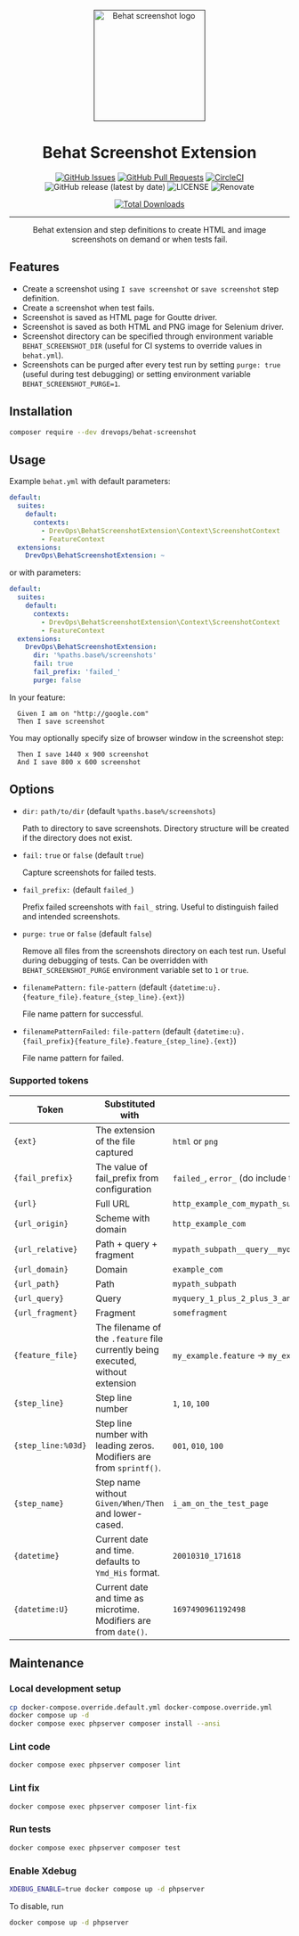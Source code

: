 <p align="center">
  <a href="" rel="noopener">
  <img width=200px height=200px src="https://placehold.jp/000000/ffffff/200x200.png?text=Behat+screenshot&css=%7B%22border-radius%22%3A%22%20100px%22%7D" alt="Behat screenshot logo"></a>
</p>

<h1 align="center">Behat Screenshot Extension</h1>

<div align="center">

[![GitHub Issues](https://img.shields.io/github/issues/drevops/behat-screenshot.svg)](https://github.com/drevops/behat-screenshot/issues)
[![GitHub Pull Requests](https://img.shields.io/github/issues-pr/drevops/behat-screenshot.svg)](https://github.com/drevops/behat-screenshot/pulls)
[![CircleCI](https://circleci.com/gh/drevops/behat-screenshot.svg?style=shield)](https://circleci.com/gh/drevops/behat-screenshot)
![GitHub release (latest by date)](https://img.shields.io/github/v/release/drevops/behat-screenshot)
![LICENSE](https://img.shields.io/github/license/drevops/behat-screenshot)
![Renovate](https://img.shields.io/badge/renovate-enabled-green?logo=renovatebot)

[![Total Downloads](https://poser.pugx.org/drevops/behat-screenshot/downloads)](https://packagist.org/packages/drevops/behat-screenshot)

</div>

---

<p align="center"> Behat extension and step definitions to create HTML and image screenshots on demand or when tests fail.
    <br>
</p>

## Features

* Create a screenshot using `I save screenshot` or `save screenshot` step definition.
* Create a screenshot when test fails.
* Screenshot is saved as HTML page for Goutte driver.
* Screenshot is saved as both HTML and PNG image for Selenium driver.
* Screenshot directory can be specified through environment variable `BEHAT_SCREENSHOT_DIR` (useful for CI systems to override values in `behat.yml`).
* Screenshots can be purged after every test run by setting `purge: true` (useful during test debugging) or setting environment variable `BEHAT_SCREENSHOT_PURGE=1`.

## Installation

```bash
composer require --dev drevops/behat-screenshot
```

## Usage

Example `behat.yml` with default parameters:
```yaml
default:
  suites:
    default:
      contexts:
        - DrevOps\BehatScreenshotExtension\Context\ScreenshotContext
        - FeatureContext
  extensions:
    DrevOps\BehatScreenshotExtension: ~
```

or with parameters:

```yaml
default:
  suites:
    default:
      contexts:
        - DrevOps\BehatScreenshotExtension\Context\ScreenshotContext
        - FeatureContext
  extensions:
    DrevOps\BehatScreenshotExtension:
      dir: '%paths.base%/screenshots'
      fail: true
      fail_prefix: 'failed_'
      purge: false
```

In your feature:

```
  Given I am on "http://google.com"
  Then I save screenshot
```

You may optionally specify size of browser window in the screenshot step:

```
  Then I save 1440 x 900 screenshot
  And I save 800 x 600 screenshot
```

## Options

- `dir:` `path/to/dir` (default `%paths.base%/screenshots`)

  Path to directory to save screenshots. Directory structure will be created if the directory does not exist.

- `fail:` `true` or `false` (default `true`)

  Capture screenshots for failed tests.

- `fail_prefix:` (default `failed_`)

  Prefix failed screenshots with `fail_` string. Useful to distinguish failed and intended screenshots.

- `purge:` `true` or `false` (default `false`)

  Remove all files from the screenshots directory on each test run. Useful during debugging of tests.
  Can be overridden with `BEHAT_SCREENSHOT_PURGE` environment variable set to `1` or `true`.

- `filenamePattern:` `file-pattern` (default `{datetime:u}.{feature_file}.feature_{step_line}.{ext}`)

  File name pattern for successful.

- `filenamePatternFailed:` `file-pattern` (default `{datetime:u}.{fail_prefix}{feature_file}.feature_{step_line}.{ext}`)

  File name pattern for failed.

### Supported tokens

| Token	             | Substituted with	                                                               | Example value(s)                                                                                         |
|--------------------|---------------------------------------------------------------------------------|----------------------------------------------------------------------------------------------------------|
| `{ext}`            | The extension of the file captured                                              | `html` or `png`                                                                                          |
| `{fail_prefix}`    | The value of fail_prefix from configuration                                     | `failed_`, `error_` (do include the `_` suffix, if required)                                             |
| `{url}`            | Full URL                                                                        | `http_example_com_mypath_subpath__query__myquery_1_plus_2_plus_3_and_another1_4__fragment__somefragment` |
| `{url_origin}`     | Scheme with domain                                                              | `http_example_com`                                                                                       |
| `{url_relative}`   | Path + query + fragment                                                         | `mypath_subpath__query__myquery_1_plus_2_plus_3_and_another1_4__fragment__somefragment`                  |
| `{url_domain}`     | Domain                                                                          | `example_com`                                                                                            |
| `{url_path}`       | Path                                                                            | `mypath_subpath`                                                                                         |
| `{url_query}`      | Query                                                                           | `myquery_1_plus_2_plus_3_and_another1_4`                                                                 |
| `{url_fragment}`   | Fragment                                                                        | `somefragment`                                                                                           |
| `{feature_file}`   | The filename of the `.feature` file currently being executed, without extension | `my_example.feature` -> `my_example`                                                                     |
| `{step_line}`      | Step line number                                                                | `1`, `10`, `100`                                                                                         |
| `{step_line:%03d}` | Step line number with leading zeros. Modifiers are from `sprintf()`.                                           | `001`, `010`, `100`                                                                                      |
| `{step_name}`      | Step name without `Given/When/Then` and lower-cased.                            | `i_am_on_the_test_page`                                                                                  |
| `{datetime}`       | Current date and time. defaults to `Ymd_His` format.                            | `20010310_171618`                                                                                        |
| `{datetime:U}`     | Current date and time as microtime. Modifiers are from `date()`.                                            | `1697490961192498`                                                                                       |


## Maintenance

### Local development setup

```bash
cp docker-compose.override.default.yml docker-compose.override.yml
docker compose up -d
docker compose exec phpserver composer install --ansi
```

### Lint code

```bash
docker compose exec phpserver composer lint
```

### Lint fix

```bash
docker compose exec phpserver composer lint-fix
```

### Run tests

```bash
docker compose exec phpserver composer test
```

### Enable Xdebug

```bash
XDEBUG_ENABLE=true docker compose up -d phpserver
```

To disable, run

```bash
docker compose up -d phpserver
```
